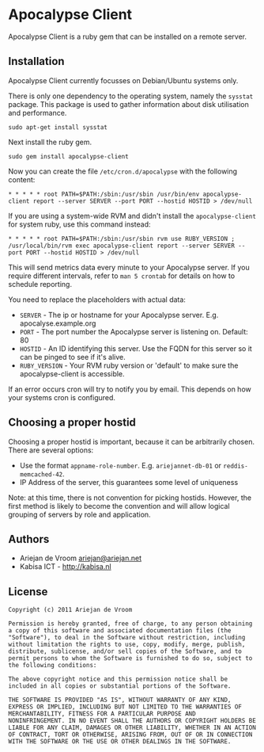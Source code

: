 # Apocalypse Client

Apocalypse Client is a ruby gem that can be installed on a remote
server.

## Installation

Apocalypse Client currently focusses on Debian/Ubuntu systems only.

There is only one dependency to the operating system, namely the
`sysstat` package. This package is used to gather information about disk
utilisation and performance.

    sudo apt-get install sysstat

Next install the ruby gem.

    sudo gem install apocalypse-client

Now you can create the file `/etc/cron.d/apocalypse` with the following
content:

    * * * * * root PATH=$PATH:/sbin:/usr/sbin /usr/bin/env apocalypse-client report --server SERVER --port PORT --hostid HOSTID > /dev/null

If you are using a system-wide RVM and didn't install the `apocalypse-client` for system ruby, use this command instead:

    * * * * * root PATH=$PATH:/sbin:/usr/sbin rvm use RUBY_VERSION ; /usr/local/bin/rvm exec apocalypse-client report --server SERVER --port PORT --hostid HOSTID > /dev/null

This will send metrics data every minute to your Apocalypse server. If
you require different intervals, refer to `man 5 crontab` for details on
how to schedule reporting.

You need to replace the placeholders with actual data:

 * `SERVER` - The ip or hostname for your Apocalypse server. E.g.
   apocalyse.example.org
 * `PORT` - The port number the Apocalypse server is listening on.
   Default: 80
 * `HOSTID` - An ID identifying this server. Use the FQDN for this 
   server so it can be pinged to see if it's alive.
 * `RUBY_VERSION` - Your RVM ruby version or 'default' to make sure the apocalypse-client is accessible.

If an error occurs cron will try to notify you by email. This depends on
how your systems cron is configured.

## Choosing a proper hostid

Choosing a proper hostid is important, because it can be arbitrarily
chosen. There are several options:

 * Use the format `appname-role-number`. E.g. `ariejannet-db-01` or
   `reddis-memcached-42`.
 * IP Address of the server, this guarantees some level of uniqueness

Note: at this time, there is not convention for picking hostids.
However, the first method is likely to become the convention and will
allow logical grouping of servers by role and application.

## Authors

 * Ariejan de Vroom <ariejan@ariejan.net>
 * Kabisa ICT - http://kabisa.nl

## License

    Copyright (c) 2011 Ariejan de Vroom
    
    Permission is hereby granted, free of charge, to any person obtaining
    a copy of this software and associated documentation files (the
    "Software"), to deal in the Software without restriction, including
    without limitation the rights to use, copy, modify, merge, publish,
    distribute, sublicense, and/or sell copies of the Software, and to
    permit persons to whom the Software is furnished to do so, subject to
    the following conditions:
    
    The above copyright notice and this permission notice shall be
    included in all copies or substantial portions of the Software.
    
    THE SOFTWARE IS PROVIDED "AS IS", WITHOUT WARRANTY OF ANY KIND,
    EXPRESS OR IMPLIED, INCLUDING BUT NOT LIMITED TO THE WARRANTIES OF
    MERCHANTABILITY, FITNESS FOR A PARTICULAR PURPOSE AND
    NONINFRINGEMENT. IN NO EVENT SHALL THE AUTHORS OR COPYRIGHT HOLDERS BE
    LIABLE FOR ANY CLAIM, DAMAGES OR OTHER LIABILITY, WHETHER IN AN ACTION
    OF CONTRACT, TORT OR OTHERWISE, ARISING FROM, OUT OF OR IN CONNECTION
    WITH THE SOFTWARE OR THE USE OR OTHER DEALINGS IN THE SOFTWARE.
    
